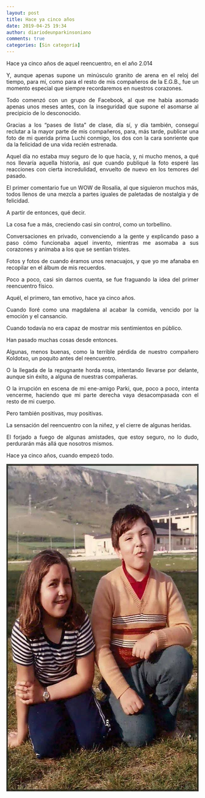 ```yaml
---
layout: post
title: Hace ya cinco años
date: 2019-04-25 19:34
author: diariodeunparkinsoniano
comments: true
categories: [Sin categoría]
---
```

<p style="text-align:justify;">Hace ya cinco años de aquel reencuentro, en el año 2.014</p>
<p style="text-align:justify;">Y, aunque apenas supone un minúsculo granito de arena en el reloj del tiempo, para mí, como para el resto de mis compañeros de la E.G.B., fue un momento especial que siempre recordaremos en nuestros corazones.</p>
<p style="text-align:justify;">Todo comenzó con un grupo de Facebook, al que me había asomado apenas unos meses antes, con la inseguridad que supone el asomarse al precipicio de lo desconocido.</p>
<p style="text-align:justify;">Gracias a los “pases de lista” de clase, día sí, y día también, conseguí reclutar a la mayor parte de mis compañeros, para, más tarde, publicar una foto de mi querida prima Luchi conmigo, los dos con la cara sonriente que da la felicidad de una vida recién estrenada.</p>
<p style="text-align:justify;">Aquel día no estaba muy seguro de lo que hacía, y, ni mucho menos, a qué nos llevaría aquella historia, así que cuando publiqué la foto esperé las reacciones con cierta incredulidad, envuelto de nuevo en los temores del pasado.</p>
<p style="text-align:justify;">El primer comentario fue un WOW de Rosalía, al que siguieron muchos más, todos llenos de una mezcla a partes iguales de paletadas de nostalgia y de felicidad.</p>
<p style="text-align:justify;">A partir de entonces, qué decir.</p>
<p style="text-align:justify;">La cosa fue a más, creciendo casi sin control, como un torbellino.</p>
<p style="text-align:justify;">Conversaciones en privado, convenciendo a la gente y explicando paso a paso cómo funcionaba aquel invento, mientras me asomaba a sus corazones y animaba a los que se sentían tristes.</p>
<p style="text-align:justify;">Fotos y fotos de cuando éramos unos renacuajos, y que yo me afanaba en recopilar en el álbum de mis recuerdos.</p>
<p style="text-align:justify;">Poco a poco, casi sin darnos cuenta, se fue fraguando la idea del primer reencuentro físico.</p>
<p style="text-align:justify;">Aquél, el primero, tan emotivo, hace ya cinco años.</p>
<p style="text-align:justify;">Cuando lloré como una magdalena al acabar la comida, vencido por la emoción y el cansancio.</p>
<p style="text-align:justify;">Cuando todavía no era capaz de mostrar mis sentimientos en público.</p>
<p style="text-align:justify;">Han pasado muchas cosas desde entonces.</p>
<p style="text-align:justify;">Algunas, menos buenas, como la terrible pérdida de nuestro compañero Koldotxo, un poquito antes del reencuentro.</p>
<p style="text-align:justify;">O la llegada de la repugnante horda rosa, intentando llevarse por delante, aunque sin éxito, a alguna de nuestras compañeras.</p>
<p style="text-align:justify;">O la irrupción en escena de mi ene-amigo Parki, que, poco a poco, intenta vencerme, haciendo que mi parte derecha vaya desacompasada con el resto de mi cuerpo.</p>
<p style="text-align:justify;">Pero también positivas, muy positivas.</p>
<p style="text-align:justify;">La sensación del reencuentro con la niñez, y el cierre de algunas heridas.</p>
<p style="text-align:justify;">El forjado a fuego de algunas amistades, que estoy seguro, no lo dudo, perdurarán más allá que nosotros mismos.</p>
<p style="text-align:justify;">Hace ya cinco años, cuando empezó todo.</p>
<p style="text-align:justify;"><img class="img-fluid"  clasXs=" size-full wp-image-825 aligncenter" src="/assets/images/2019/04/luchy_y_yo.jpg" alt="luchy_y_yo" width="618" height="856" /></p>
<p style="text-align:justify;"></p>
